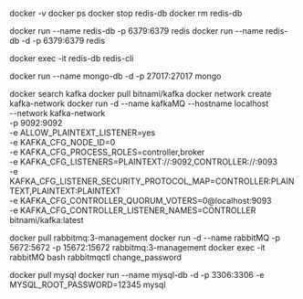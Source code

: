 docker -v
docker ps
docker stop redis-db
docker rm redis-db

docker run --name redis-db -p 6379:6379 redis
docker run --name redis-db -d -p 6379:6379 redis

docker exec -it redis-db redis-cli

docker run --name mongo-db -d -p 27017:27017 mongo

docker search kafka
docker pull bitnami/kafka
docker network create kafka-network
docker run -d --name kafkaMQ --hostname localhost \
 --network kafka-network \
 -p 9092:9092 \
 -e ALLOW_PLAINTEXT_LISTENER=yes \
 -e KAFKA_CFG_NODE_ID=0 \
 -e KAFKA_CFG_PROCESS_ROLES=controller,broker \
 -e KAFKA_CFG_LISTENERS=PLAINTEXT://:9092,CONTROLLER://:9093 \
 -e KAFKA_CFG_LISTENER_SECURITY_PROTOCOL_MAP=CONTROLLER:PLAINTEXT,PLAINTEXT:PLAINTEXT \
 -e KAFKA_CFG_CONTROLLER_QUORUM_VOTERS=0@localhost:9093 \
 -e KAFKA_CFG_CONTROLLER_LISTENER_NAMES=CONTROLLER \
 bitnami/kafka:latest

docker pull rabbitmq:3-management
docker run -d --name rabbitMQ -p 5672:5672 -p 15672:15672 rabbitmq:3-management
docker exec -it rabbitMQ bash
rabbitmqctl change_password <USERNAME> <NEWPASSWORD>

docker pull mysql
docker run --name mysql-db -d -p 3306:3306 -e MYSQL_ROOT_PASSWORD=12345 mysql
